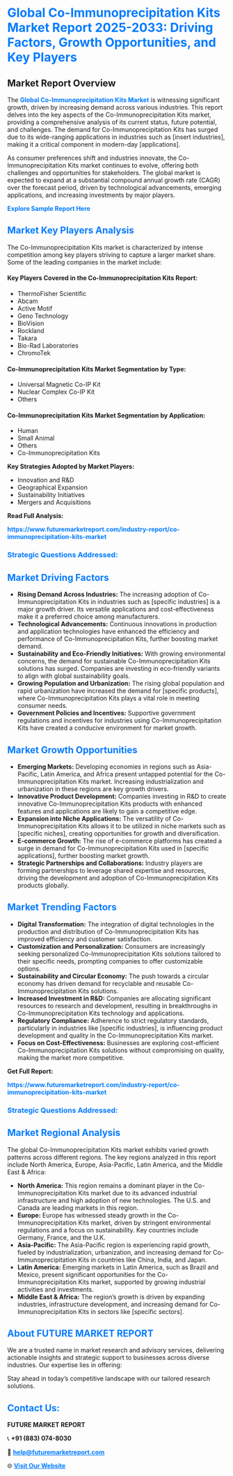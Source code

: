 <h1 style="color: #007BFF;">Global Co-Immunoprecipitation Kits Market Report 2025-2033: Driving Factors, Growth Opportunities, and Key Players</h1>

<section id="overview">
<h2>Market Report Overview</h2>
<p>The <a href="https://www.futuremarketreport.com/industry-report/co-immunoprecipitation-kits-market" style="color: #007BFF; text-decoration: none;"><strong>Global Co-Immunoprecipitation Kits Market</strong></a> is witnessing significant growth, driven by increasing demand across various industries. This report delves into the key aspects of the Co-Immunoprecipitation Kits market, providing a comprehensive analysis of its current status, future potential, and challenges. The demand for Co-Immunoprecipitation Kits has surged due to its wide-ranging applications in industries such as [insert industries], making it a critical component in modern-day [applications].</p>
<p>As consumer preferences shift and industries innovate, the Co-Immunoprecipitation Kits market continues to evolve, offering both challenges and opportunities for stakeholders. The global market is expected to expand at a substantial compound annual growth rate (CAGR) over the forecast period, driven by technological advancements, emerging applications, and increasing investments by major players.</p>
</section>

<section id="overview">
<p><a href="https://www.futuremarketreport.com/request-sample/reportId=126937" style="color: #007BFF; text-decoration: none;"><strong>Explore Sample Report Here</strong></a></p>
</section>

<section id="key-players">
<h2 style="color: #007BFF;">Market Key Players Analysis</h2>
<p>The Co-Immunoprecipitation Kits market is characterized by intense competition among key players striving to capture a larger market share. Some of the leading companies in the market include:</p>
<h4>Key Players Covered in the Co-Immunoprecipitation Kits Report:</h4>
<ul><li>ThermoFisher Scientific</li><li>Abcam</li><li>Active Motif</li><li>Geno Technology</li><li>BioVision</li><li>Rockland</li><li>Takara</li><li>Bio-Rad Laboratories</li><li>ChromoTek</li></ul>
<h4>Co-Immunoprecipitation Kits Market Segmentation by Type:</h4>
<ul><li>Universal Magnetic Co-IP Kit</li><li>Nuclear Complex Co-IP Kit</li><li>Others</li></ul>

<h4>Co-Immunoprecipitation Kits Market Segmentation by Application:</h4>
<ul><li>Human</li><li>Small Animal</li><li>Others</li><li>Co-Immunoprecipitation Kits</li></ul>
<p><strong>Key Strategies Adopted by Market Players:</strong></p>
<ul>
<li>Innovation and R&D</li>
<li>Geographical Expansion</li>
<li>Sustainability Initiatives</li>
<li>Mergers and Acquisitions</li>
</ul>
</section>

<section>
<p><strong>Read Full Analysis: </strong></p><a href="https://www.futuremarketreport.com/industry-report/co-immunoprecipitation-kits-market" style="color: #007BFF; text-decoration: none;"><strong>https://www.futuremarketreport.com/industry-report/co-immunoprecipitation-kits-market</strong></a>
<h3 style="color: #007BFF;">Strategic Questions Addressed:</h3>
</section>

<section id="driving-factors">
<h2 style="color: #007BFF;">Market Driving Factors</h2>
<ul>
<li><strong>Rising Demand Across Industries:</strong> The increasing adoption of Co-Immunoprecipitation Kits in industries such as [specific industries] is a major growth driver. Its versatile applications and cost-effectiveness make it a preferred choice among manufacturers.</li>
<li><strong>Technological Advancements:</strong> Continuous innovations in production and application technologies have enhanced the efficiency and performance of Co-Immunoprecipitation Kits, further boosting market demand.</li>
<li><strong>Sustainability and Eco-Friendly Initiatives:</strong> With growing environmental concerns, the demand for sustainable Co-Immunoprecipitation Kits solutions has surged. Companies are investing in eco-friendly variants to align with global sustainability goals.</li>
<li><strong>Growing Population and Urbanization:</strong> The rising global population and rapid urbanization have increased the demand for [specific products], where Co-Immunoprecipitation Kits plays a vital role in meeting consumer needs.</li>
<li><strong>Government Policies and Incentives:</strong> Supportive government regulations and incentives for industries using Co-Immunoprecipitation Kits have created a conducive environment for market growth.</li>
</ul>
</section>

<section id="growth-opportunities">
<h2 style="color: #007BFF;">Market Growth Opportunities</h2>
<ul>
<li><strong>Emerging Markets:</strong> Developing economies in regions such as Asia-Pacific, Latin America, and Africa present untapped potential for the Co-Immunoprecipitation Kits market. Increasing industrialization and urbanization in these regions are key growth drivers.</li>
<li><strong>Innovative Product Development:</strong> Companies investing in R&D to create innovative Co-Immunoprecipitation Kits products with enhanced features and applications are likely to gain a competitive edge.</li>
<li><strong>Expansion into Niche Applications:</strong> The versatility of Co-Immunoprecipitation Kits allows it to be utilized in niche markets such as [specific niches], creating opportunities for growth and diversification.</li>
<li><strong>E-commerce Growth:</strong> The rise of e-commerce platforms has created a surge in demand for Co-Immunoprecipitation Kits used in [specific applications], further boosting market growth.</li>
<li><strong>Strategic Partnerships and Collaborations:</strong> Industry players are forming partnerships to leverage shared expertise and resources, driving the development and adoption of Co-Immunoprecipitation Kits products globally.</li>
</ul>
</section>

<section id="trending-factors">
<h2 style="color: #007BFF;">Market Trending Factors</h2>
<ul>
<li><strong>Digital Transformation:</strong> The integration of digital technologies in the production and distribution of Co-Immunoprecipitation Kits has improved efficiency and customer satisfaction.</li>
<li><strong>Customization and Personalization:</strong> Consumers are increasingly seeking personalized Co-Immunoprecipitation Kits solutions tailored to their specific needs, prompting companies to offer customizable options.</li>
<li><strong>Sustainability and Circular Economy:</strong> The push towards a circular economy has driven demand for recyclable and reusable Co-Immunoprecipitation Kits solutions.</li>
<li><strong>Increased Investment in R&D:</strong> Companies are allocating significant resources to research and development, resulting in breakthroughs in Co-Immunoprecipitation Kits technology and applications.</li>
<li><strong>Regulatory Compliance:</strong> Adherence to strict regulatory standards, particularly in industries like [specific industries], is influencing product development and quality in the Co-Immunoprecipitation Kits market.</li>
<li><strong>Focus on Cost-Effectiveness:</strong> Businesses are exploring cost-efficient Co-Immunoprecipitation Kits solutions without compromising on quality, making the market more competitive.</li>
</ul>
</section>

<section>
<p><strong>Get Full Report: </strong></p><a href="https://www.futuremarketreport.com/industry-report/co-immunoprecipitation-kits-market" style="color: #007BFF; text-decoration: none;"><strong>https://www.futuremarketreport.com/industry-report/co-immunoprecipitation-kits-market</strong></a>
<h3 style="color: #007BFF;">Strategic Questions Addressed:</h3>
</section>


<section id="regional-analysis">
<h2 style="color: #007BFF;">Market Regional Analysis</h2>
<p>The global Co-Immunoprecipitation Kits market exhibits varied growth patterns across different regions. The key regions analyzed in this report include North America, Europe, Asia-Pacific, Latin America, and the Middle East & Africa:</p>
<ul>
<li><strong>North America:</strong> This region remains a dominant player in the Co-Immunoprecipitation Kits market due to its advanced industrial infrastructure and high adoption of new technologies. The U.S. and Canada are leading markets in this region.</li>
<li><strong>Europe:</strong> Europe has witnessed steady growth in the Co-Immunoprecipitation Kits market, driven by stringent environmental regulations and a focus on sustainability. Key countries include Germany, France, and the U.K.</li>
<li><strong>Asia-Pacific:</strong> The Asia-Pacific region is experiencing rapid growth, fueled by industrialization, urbanization, and increasing demand for Co-Immunoprecipitation Kits in countries like China, India, and Japan.</li>
<li><strong>Latin America:</strong> Emerging markets in Latin America, such as Brazil and Mexico, present significant opportunities for the Co-Immunoprecipitation Kits market, supported by growing industrial activities and investments.</li>
<li><strong>Middle East & Africa:</strong> The region’s growth is driven by expanding industries, infrastructure development, and increasing demand for Co-Immunoprecipitation Kits in sectors like [specific sectors].</li>
</ul>
</section>

<footer>
<h2 style="color: #007BFF;">About FUTURE MARKET REPORT</h2>
<p>We are a trusted name in market research and advisory services, delivering actionable insights and strategic support to businesses across diverse industries. Our expertise lies in offering:</p>

<p>Stay ahead in today’s competitive landscape with our tailored research solutions.</p>

<h2 style="color: #007BFF;">Contact Us:</h2>
<p><strong>FUTURE MARKET REPORT</strong></p>
<p>📞 <strong>+91 (883) 074-8030</strong></p>
<p>📧 <strong><a href="mailto:help@futuremarketreport.com" style="color: #007BFF;">help@futuremarketreport.com</a></strong></p>
<p>🌐 <strong><a href="https://www.futuremarketreport.com/" style="color: #007BFF;">Visit Our Website</a></strong></p>
</footer>